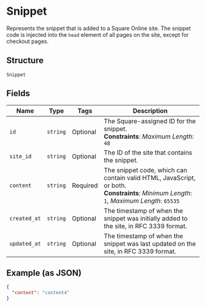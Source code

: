 
# Snippet

Represents the snippet that is added to a Square Online site. The snippet code is injected into the `head` element of all pages on the site, except for checkout pages.

## Structure

`Snippet`

## Fields

| Name | Type | Tags | Description |
|  --- | --- | --- | --- |
| `id` | `string` | Optional | The Square-assigned ID for the snippet.<br>**Constraints**: *Maximum Length*: `48` |
| `site_id` | `string` | Optional | The ID of the site that contains the snippet. |
| `content` | `string` | Required | The snippet code, which can contain valid HTML, JavaScript, or both.<br>**Constraints**: *Minimum Length*: `1`, *Maximum Length*: `65535` |
| `created_at` | `string` | Optional | The timestamp of when the snippet was initially added to the site, in RFC 3339 format. |
| `updated_at` | `string` | Optional | The timestamp of when the snippet was last updated on the site, in RFC 3339 format. |

## Example (as JSON)

```json
{
  "content": "content4"
}
```

